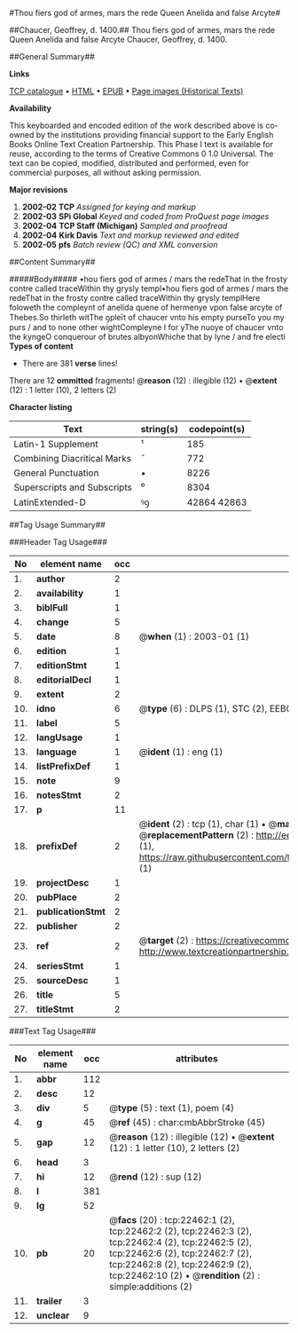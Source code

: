 #Thou fiers god of armes, mars the rede Queen Anelida and false Arcyte#

##Chaucer, Geoffrey, d. 1400.##
Thou fiers god of armes, mars the rede
Queen Anelida and false Arcyte
Chaucer, Geoffrey, d. 1400.

##General Summary##

**Links**

[TCP catalogue](http://www.ota.ox.ac.uk/tcp/)  • 
[HTML](http://tei.it.ox.ac.uk/tcp/Texts-HTML/free/A18/A18557.html)  • 
[EPUB](http://tei.it.ox.ac.uk/tcp/Texts-EPUB/free/A18/A18557.epub) • 
[Page images (Historical Texts)](https://data.historicaltexts.jisc.ac.uk/view?pubId=eebo-99856828e&pageId=eebo-99856828e-22462-1)

**Availability**

This keyboarded and encoded edition of the
	       work described above is co-owned by the institutions
	       providing financial support to the Early English Books
	       Online Text Creation Partnership. This Phase I text is
	       available for reuse, according to the terms of Creative
	       Commons 0 1.0 Universal. The text can be copied,
	       modified, distributed and performed, even for
	       commercial purposes, all without asking permission.

**Major revisions**

1. __2002-02__ __TCP__ *Assigned for keying and markup*
1. __2002-03__ __SPi Global__ *Keyed and coded from ProQuest page images*
1. __2002-04__ __TCP Staff (Michigan)__ *Sampled and proofread*
1. __2002-04__ __Kirk Davis__ *Text and markup reviewed and edited*
1. __2002-05__ __pfs__ *Batch review (QC) and XML conversion*

##Content Summary##

#####Body#####
•hou fiers god of armes / mars the redeThat in the frosty contre called traceWithin thy grysly templ•hou fiers god of armes / mars the redeThat in the frosty contre called traceWithin thy grysly templHere foloweth the compleynt of anelida quene of hermenye vpon false arcyte of Thebes.So thirleth witThe ꝯpleīt of chaucer vnto his empty purseTo you my purs / and to none other wightCompleyne I for yThe nuoye of chaucer vnto the kyngeO conquerour of brutes albyonWhiche that by lyne / and fre electi
**Types of content**

  * There are 381 **verse** lines!

There are 12 **ommitted** fragments! 
 @__reason__ (12) : illegible (12)  •  @__extent__ (12) : 1 letter (10), 2 letters (2)

**Character listing**


|Text|string(s)|codepoint(s)|
|---|---|---|
|Latin-1 Supplement|¹|185|
|Combining             Diacritical Marks|̄|772|
|General Punctuation|•|8226|
|Superscripts             and Subscripts|⁰|8304|
|LatinExtended-D|ꝰꝯ|42864 42863|

##Tag Usage Summary##

###Header Tag Usage###

|No|element name|occ|attributes|
|---|---|---|---|
|1.|__author__|2||
|2.|__availability__|1||
|3.|__biblFull__|1||
|4.|__change__|5||
|5.|__date__|8| @__when__ (1) : 2003-01 (1)|
|6.|__edition__|1||
|7.|__editionStmt__|1||
|8.|__editorialDecl__|1||
|9.|__extent__|2||
|10.|__idno__|6| @__type__ (6) : DLPS (1), STC (2), EEBO-CITATION (1), PROQUEST (1), VID (1)|
|11.|__label__|5||
|12.|__langUsage__|1||
|13.|__language__|1| @__ident__ (1) : eng (1)|
|14.|__listPrefixDef__|1||
|15.|__note__|9||
|16.|__notesStmt__|2||
|17.|__p__|11||
|18.|__prefixDef__|2| @__ident__ (2) : tcp (1), char (1)  •  @__matchPattern__ (2) : ([0-9\-]+):([0-9IVX]+) (1), (.+) (1)  •  @__replacementPattern__ (2) : http://eebo.chadwyck.com/downloadtiff?vid=$1&page=$2 (1), https://raw.githubusercontent.com/textcreationpartnership/Texts/master/tcpchars.xml#$1 (1)|
|19.|__projectDesc__|1||
|20.|__pubPlace__|2||
|21.|__publicationStmt__|2||
|22.|__publisher__|2||
|23.|__ref__|2| @__target__ (2) : https://creativecommons.org/publicdomain/zero/1.0/ (1), http://www.textcreationpartnership.org/docs/. (1)|
|24.|__seriesStmt__|1||
|25.|__sourceDesc__|1||
|26.|__title__|5||
|27.|__titleStmt__|2||


###Text Tag Usage###

|No|element name|occ|attributes|
|---|---|---|---|
|1.|__abbr__|112||
|2.|__desc__|12||
|3.|__div__|5| @__type__ (5) : text (1), poem (4)|
|4.|__g__|45| @__ref__ (45) : char:cmbAbbrStroke (45)|
|5.|__gap__|12| @__reason__ (12) : illegible (12)  •  @__extent__ (12) : 1 letter (10), 2 letters (2)|
|6.|__head__|3||
|7.|__hi__|12| @__rend__ (12) : sup (12)|
|8.|__l__|381||
|9.|__lg__|52||
|10.|__pb__|20| @__facs__ (20) : tcp:22462:1 (2), tcp:22462:2 (2), tcp:22462:3 (2), tcp:22462:4 (2), tcp:22462:5 (2), tcp:22462:6 (2), tcp:22462:7 (2), tcp:22462:8 (2), tcp:22462:9 (2), tcp:22462:10 (2)  •  @__rendition__ (2) : simple:additions (2)|
|11.|__trailer__|3||
|12.|__unclear__|9||
